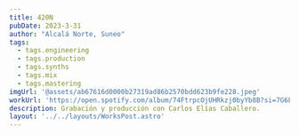 ```yaml
---
title: 420N
pubDate: 2023-3-31
author: "Alcalá Norte, Suneo"
tags:
  - tags.engineering
  - tags.production
  - tags.synths
  - tags.mix
  - tags.mastering
imgUrl: '@assets/ab67616d0000b27319ad86b2570bdd623b9fe228.jpeg'
workUrl: 'https://open.spotify.com/album/74FtrpcOjUHRkzj0byYb8B?si=7G6Ljg-SQxCqhW9TwoYxzg'
description: Grabación y producción con Carlos Elías Caballero.
layout: '../../layouts/WorksPost.astro'
---
```


